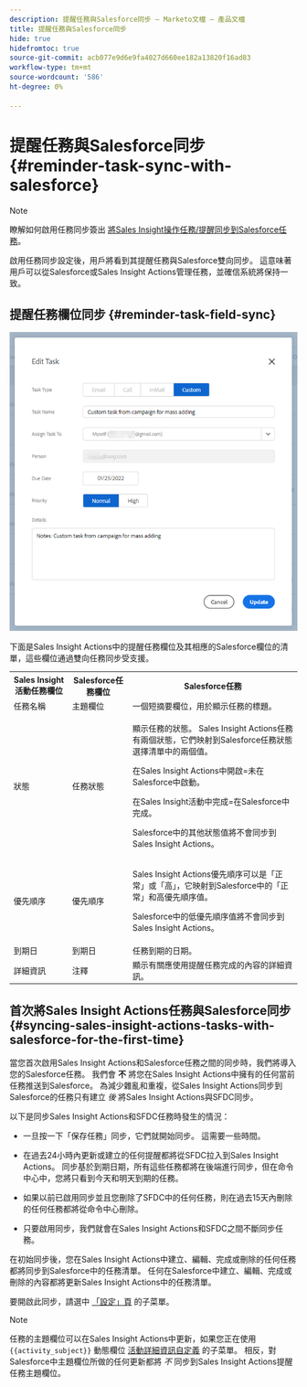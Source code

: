 ```yaml
---
description: 提醒任務與Salesforce同步 — Marketo文檔 — 產品文檔
title: 提醒任務與Salesforce同步
hide: true
hidefromtoc: true
source-git-commit: acb077e9d6e9fa4027d660ee182a13820f16ad83
workflow-type: tm+mt
source-wordcount: '586'
ht-degree: 0%

---
```


# 提醒任務與Salesforce同步 {#reminder-task-sync-with-salesforce}

>[!NOTE]
>
>瞭解如何啟用任務同步簽出 [將Sales Insight操作任務/提醒同步到Salesforce任務](/help/marketo/product-docs/marketo-sales-insight/actions/crm/salesforce-integration/salesforce-sync-settings.md#sync-sales-insight-actions-tasks-reminders-to-salesforce-tasks)。

啟用任務同步設定後，用戶將看到其提醒任務與Salesforce雙向同步。 這意味著用戶可以從Salesforce或Sales Insight Actions管理任務，並確信系統將保持一致。

## 提醒任務欄位同步 {#reminder-task-field-sync}

![](assets/reminder-task-sync-with-salesforce-1.png)

下面是Sales Insight Actions中的提醒任務欄位及其相應的Salesforce欄位的清單，這些欄位通過雙向任務同步受支援。

<table>
 <tr>
  <th>Sales Insight活動任務欄位</th>
  <th>Salesforce任務欄位</th>
  <th>Salesforce任務</th>
 </tr>
 <tr>
  <td>任務名稱</td>
  <td>主題欄位</td>
  <td>一個短摘要欄位，用於顯示任務的標題。</td>
 </tr>
 <tr>
  <td>狀態</td>
  <td>任務狀態</td>
  <td><p>顯示任務的狀態。 Sales Insight Actions任務有兩個狀態，它們映射到Salesforce任務狀態選擇清單中的兩個值。</p>
  <p>在Sales Insight Actions中開啟=未在Salesforce中啟動。</p>
  <p>在Sales Insight活動中完成=在Salesforce中完成。</p>
  <p>Salesforce中的其他狀態值將不會同步到Sales Insight Actions。</p></td>
 </tr>
 <tr>
  <td>優先順序</td>
  <td>優先順序</td>
  <td><p>Sales Insight Actions優先順序可以是「正常」或「高」，它映射到Salesforce中的「正常」和高優先順序值。</p>
  <p>Salesforce中的低優先順序值將不會同步到Sales Insight Actions。</p></td>
 </tr>
 <tr>
  <td>到期日</td>
  <td>到期日</td>
  <td>任務到期的日期。</td>
 </tr>
 <tr>
  <td>詳細資訊</td>
  <td>注釋</td>
  <td>顯示有關應使用提醒任務完成的內容的詳細資訊。</td>
 </tr>
</table>

## 首次將Sales Insight Actions任務與Salesforce同步 {#syncing-sales-insight-actions-tasks-with-salesforce-for-the-first-time}

當您首次啟用Sales Insight Actions和Salesforce任務之間的同步時，我們將導入您的Salesforce任務。 我們會 **不** 將您在Sales Insight Actions中擁有的任何當前任務推送到Salesforce。 為減少雜亂和重複，從Sales Insight Actions同步到Salesforce的任務只有建立 *後* 將Sales Insight Actions與SFDC同步。

以下是同步Sales Insight Actions和SFDC任務時發生的情況：

* 一旦按一下「保存任務」同步，它們就開始同步。 這需要一些時間。

* 在過去24小時內更新或建立的任何提醒都將從SFDC拉入到Sales Insight Actions。 同步基於到期日期，所有這些任務都將在後端進行同步，但在命令中心中，您將只看到今天和明天到期的任務。

* 如果以前已啟用同步並且您刪除了SFDC中的任何任務，則在過去15天內刪除的任何任務都將從命令中心刪除。

* 只要啟用同步，我們就會在Sales Insight Actions和SFDC之間不斷同步任務。

在初始同步後，您在Sales Insight Actions中建立、編輯、完成或刪除的任何任務都將同步到Salesforce中的任務清單。 任何在Salesforce中建立、編輯、完成或刪除的內容都將更新Sales Insight Actions中的任務清單。

要開啟此同步，請選中 [「設定」頁](https://toutapp.com/login) 的子菜單。

>[!NOTE]
>
>任務的主題欄位可以在Sales Insight Actions中更新，如果您正在使用 `{{activity_subject}}` 動態欄位 [活動詳細資訊自定義](/help/marketo/product-docs/marketo-sales-insight/actions/crm/salesforce-integration/configure-salesforce-activity-detail-customization.md) 的子菜單。 相反，對Salesforce中主題欄位所做的任何更新都將 _不_ 同步到Sales Insight Actions提醒任務主題欄位。

